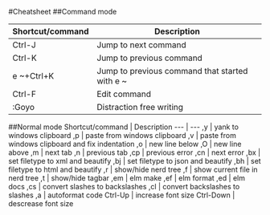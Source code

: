 #Cheatsheet
##Command mode

Shortcut/command | Description
--- | ---
Ctrl-J | Jump to next command
Ctrl-K | Jump to previous command
e ~+Ctrl+K | Jump to previous command that started with e ~
Ctrl-F | Edit command
:Goyo | Distraction free writing

##Normal mode
Shortcut/command | Description
--- | ---
,y | yank to windows clipboard
,p | paste from windows clipboard
,v | paste from windows clipboard and fix indentation
,o | new line below
,O | new line above
,m | next tab
,n | previous tab
,cp | previous error
,cn | next error
,bx | set filetype to xml and beautify
,bj | set filetype to json and beautify
,bh | set filetype to html and beautify
,r | show/hide nerd tree
,f | show current file in nerd tree
,t | show/hide tagbar
,em | elm make
,ef | elm format
,ed | elm docs
,cs | convert slashes to backslashes
,cl | convert backslashes to slashes
,a | autoformat code
Ctrl-Up | increase font size
Ctrl-Down | descrease font size
